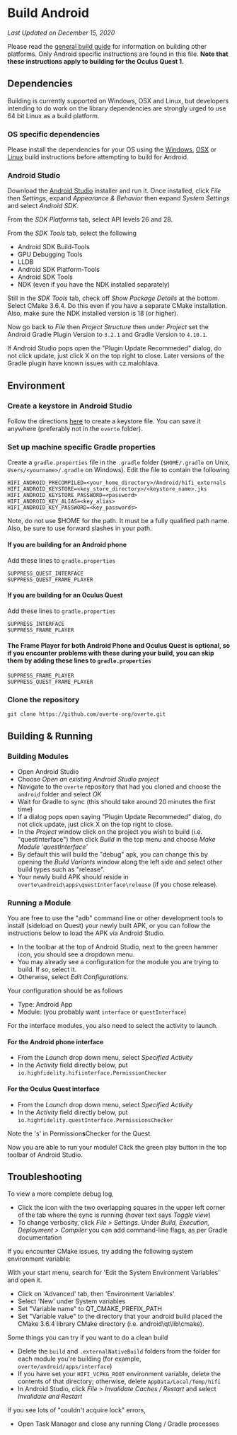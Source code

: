 # Build Android

*Last Updated on December 15, 2020*

Please read the [general build guide](BUILD.md) for information on building other platforms. Only Android specific instructions are found in this file. **Note that these instructions apply to building for the Oculus Quest 1.**

## Dependencies

Building is currently supported on Windows, OSX and Linux, but developers intending to do work on the library dependencies are strongly urged to use 64 bit Linux as a build platform.

### OS specific dependencies

Please install the dependencies for your OS using the [Windows](BUILD_WIN.md), [OSX](BUILD_OSX.md) or [Linux](BUILD_LINUX.md) build instructions before attempting to build for Android.

### Android Studio

Download the [Android Studio](https://developer.android.com/studio/index.html) installer and run it. Once installed, click _File_ then _Settings_, expand _Appearance & Behavior_ then expand _System Settings_ and select _Android SDK_. 

From the _SDK Platforms_ tab, select API levels 26 and 28.  

From the _SDK Tools_ tab, select the following

* Android SDK Build-Tools
* GPU Debugging Tools
* LLDB 
* Android SDK Platform-Tools
* Android SDK Tools
* NDK (even if you have the NDK installed separately)

Still in the _SDK Tools_ tab, check off _Show Package Details_ at the bottom. Select CMake 3.6.4. Do this even if you have a separate CMake installation.  Also, make sure the NDK installed version is 18 (or higher).

Now go back to _File_ then _Project Structure_ then under _Project_ set the Android Gradle Plugin Version to `3.2.1` and Gradle Version to `4.10.1`.

If Android Studio pops open the "Plugin Update Recommeded" dialog, do not click update, just click X on the top right to close.  Later versions of the Gradle plugin have known issues with cz.malohlava.

## Environment

### Create a keystore in Android Studio
Follow the directions [here](https://developer.android.com/studio/publish/app-signing#generate-key) to create a keystore file. You can save it anywhere (preferably not in the `overte` folder).

### Set up machine specific Gradle properties

Create a `gradle.properties` file in the `.gradle` folder (`$HOME/.gradle` on Unix, `Users/<yourname>/.gradle` on Windows). Edit the file to contain the following

```properties
HIFI_ANDROID_PRECOMPILED=<your_home_directory>/Android/hifi_externals
HIFI_ANDROID_KEYSTORE=<key_store_directory>/<keystore_name>.jks
HIFI_ANDROID_KEYSTORE_PASSWORD=<password>
HIFI_ANDROID_KEY_ALIAS=<key_alias>
HIFI_ANDROID_KEY_PASSWORD=<key_passwords>
```

Note, do not use $HOME for the path. It must be a fully qualified path name. Also, be sure to use forward slashes in your path.

#### If you are building for an Android phone

Add these lines to `gradle.properties`

```properties
SUPPRESS_QUEST_INTERFACE
SUPPRESS_QUEST_FRAME_PLAYER
```

#### If you are building for an Oculus Quest

Add these lines to `gradle.properties`

```properties
SUPPRESS_INTERFACE
SUPPRESS_FRAME_PLAYER
```

#### The Frame Player for both Android Phone and Oculus Quest is optional, so if you encounter problems with these during your build, you can skip them by adding these lines to `gradle.properties`

```properties
SUPPRESS_FRAME_PLAYER
SUPPRESS_QUEST_FRAME_PLAYER
```

### Clone the repository

`git clone https://github.com/overte-org/overte.git`

## Building & Running

### Building Modules

* Open Android Studio
* Choose _Open an existing Android Studio project_
* Navigate to the `overte` repository that had you cloned and choose the `android` folder and select _OK_
* Wait for Gradle to sync (this should take around 20 minutes the first time)
* If a dialog pops open saying "Plugin Update Recommeded" dialog, do not click update, just click X on the top right to close.
* In the _Project_ window click on the project you wish to build (i.e. "questInterface") then click _Build_ in the top menu and choose _Make Module 'questInterface'_
* By default this will build the "debug" apk, you can change this by opening the _Build Variants_ window along the left side and select other build types such as "release".
* Your newly build APK should reside in `overte\android\apps\questInterface\release` (if you chose release).

### Running a Module

You are free to use the "adb" command line or other development tools to install (sideload on Quest) your newly built APK, or you can follow the instructions below to load the APK via Android Studio.  

* In the toolbar at the top of Android Studio, next to the green hammer icon, you should see a dropdown menu.
* You may already see a configuration for the module you are trying to build. If so, select it. 
* Otherwise, select _Edit Configurations_.

Your configuration should be as follows

* Type: Android App
* Module: <your module> (you probably want `interface` or `questInterface`)

For the interface modules, you also need to select the activity to launch. 

#### For the Android phone interface

* From the _Launch_ drop down menu, select _Specified Activity_
* In the _Activity_ field directly below, put `io.highfidelity.hifiinterface.PermissionChecker`

#### For the Oculus Quest interface

* From the _Launch_ drop down menu, select _Specified Activity_
* In the _Activity_ field directly below, put `io.highfidelity.questInterface.PermissionsChecker`

Note the 's' in Permission**s**Checker for the Quest.

Now you are able to run your module! Click the green play button in the top toolbar of Android Studio.

## Troubleshooting

To view a more complete debug log,

* Click the icon with the two overlapping squares in the upper left corner of the tab where the sync is running (hover text says _Toggle view_)
* To change verbosity, click _File > Settings_. Under _Build, Execution, Deployment > Compiler_ you can add command-line flags, as per Gradle documentation

If you encounter CMake issues, try adding the following system environment variable:

With your start menu, search for 'Edit the System Environment Variables' and open it.
* Click on 'Advanced' tab, then 'Environment Variables'
* Select 'New' under System variables
* Set "Variable name" to QT_CMAKE_PREFIX_PATH
* Set "Variable value" to the directory that your android build placed the CMake 3.6.4 library CMake directory (i.e. android\qt\lib\cmake).

Some things you can try if you want to do a clean build
 
* Delete the `build` and `.externalNativeBuild` folders from the folder for each module you're building (for example, `overte/android/apps/interface`)
* If you have set your `HIFI_VCPKG_ROOT` environment variable, delete the contents of that directory; otherwise, delete `AppData/Local/Temp/hifi`
* In Android Studio, click _File > Invalidate Caches / Restart_ and select _Invalidate and Restart_

If you see lots of "couldn't acquire lock" errors,
* Open Task Manager and close any running Clang / Gradle processes
